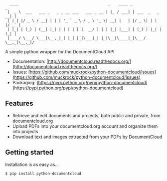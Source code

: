 <pre><code>  ____                                        _    ____ _                 _
 |  _ \  ___   ___ _   _ _ __ ___   ___ _ __ | |_ / ___| | ___  _   _  __| |
 | | | |/ _ \ / __| | | | '_ ` _ \ / _ \ '_ \| __| |   | |/ _ \| | | |/ _` |
 | |_| | (_) | (__| |_| | | | | | |  __/ | | | |_| |___| | (_) | |_| | (_| |
 |____/ \___/ \___|\__,_|_| |_| |_|\___|_| |_|\__|\____|_|\___/ \__,_|\__,_|/  </code></pre>

A simple python wrapper for the DocumentCloud API

- Documentation: [http://documentcloud.readthedocs.org/](http://documentcloud.readthedocs.org/)
- Issues: [https://github.com/muckrock/python-documentcloud/issues](https://github.com/muckrock/python-documentcloud/issues)
- Packaging: [https://pypi.python.org/pypi/python-documentcloud](https://pypi.python.org/pypi/python-documentcloud)

## Features

- Retrieve and edit documents and projects, both public and private, from documentcloud.org
- Upload PDFs into your documentcloud.org account and organize them into projects
- Download text and images extracted from your PDFs by DocumentCloud

## Getting started

Installation is as easy as...

```bash
$ pip install python-documentcloud
```
